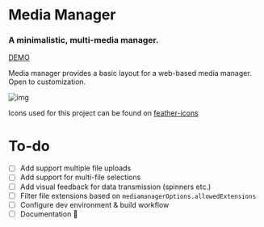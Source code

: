 # Media Manager
### A minimalistic, multi-media manager.

[DEMO](https://comphonia.github.io/mediamanager/)

Media manager provides a basic layout for a web-based media manager. Open to customization.

![img](https://github.com/comphonia/mediamanager/blob/master/docs/p1.PNG?raw=true)

Icons used for this project can be found on [feather-icons](https://feathericons.com/)

# To-do
- [ ] Add support multiple file uploads
- [ ] Add support for multi-file selections
- [ ] Add visual feedback for data transmission (spinners etc.)
- [ ] Filter file extensions based on `mediamanagerOptions.allowedExtensions`
- [ ] Configure dev environment & build workflow
- [ ] Documentation 📝
